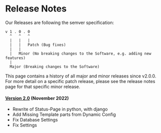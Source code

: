 # Release Notes

Our Releases are following the semver specification:

````
v 1 . 0 . 0
  ^   ^   ^
  |   |   |
  |   |   Patch (Bug fixes)
  |   |
  |   Minor (No breaking changes to the Software, e.g. adding new features)
  |
  Major (Breaking changes to the Software)
````

This page contains a history of all major and minor releases since v2.0.0. For more detail on a specific patch release, please see the release notes page for that specific minor release.

#### [Version 2.0](./version-2.0.md) (November 2022)
* Rewrite of Status-Page in python, with django
* Add Missing Template parts from Dynamic Config
* Fix Database Settings
* Fix Settings
